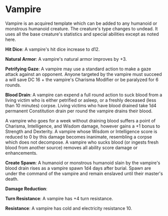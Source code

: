 # Vampire

Vampire is an acquired template which can be added to any humanoid or monstrous humanoid creature. The creature's type changes to undead. It uses all the base creature's statistics and special abilities except as noted here.

**Hit Dice**: A vampire's hit dice increase to d12.

**Natural Armor**: A vampire's natural armor improves by +3.

**Petrifying Gaze**: A vampire may use a standard action to make a gaze attack against an opponent. Anyone targeted by the vampire must succeed a will save DC 16 + the vampire's Charisma Modifier or be paralyzed for 6 rounds.

**Blood Drain**: A vampire can expend a full round action to suck blood from a living victim who is either petrified or asleep, or a freshly deceased (less than 10 minutes) corpse. Living victims who have blood drained take 1d4 permanent Constitution drain per round the vampire drains their blood. 

A vampire who goes for a week without draining blood suffers a point of Charisma, Intelligence, and Wisdom damage, however gains a +1 bonus to Strength and Dexterity. A vampire whose Wisdom or Intelligence score is reduced to 0 by this damage becomes inanimate, resembling a corpse which does not decompose. A vampire who sucks blood (or ingests fresh blood from another source) removes all ability score damage or enhancements.

**Create Spawn**: A humanoid or monstrous humanoid slain by the vampire's blood drain rises as a vampire spawn 1d4 days after burial. Spawn are under the command of the vampire and remain enslaved until their master's death.

**Damage Reduction**: 

**Turn Resistance**: A vampire has +4 turn resistance.

**Resistance**: A vampire has cold and electricity resistance 10.